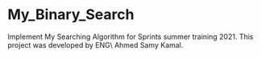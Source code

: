 # My_Binary_Search
Implement My Searching Algorithm for Sprints summer training 2021.
This project was developed by ENG\ Ahmed Samy Kamal.
